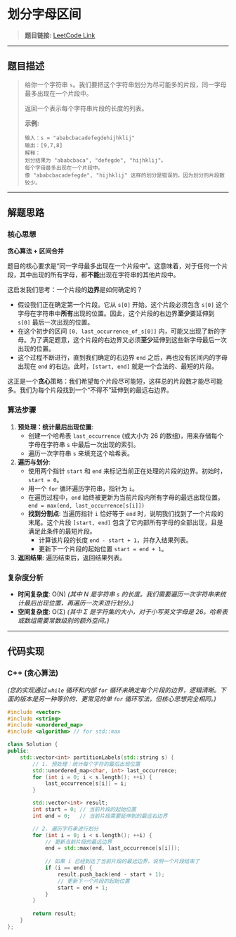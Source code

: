 # 划分字母区间

> **题目链接:** [LeetCode Link](https://leetcode.cn/problems/partition-labels/)

---

## 题目描述

> 给你一个字符串 `s`。我们要把这个字符串划分为尽可能多的片段，同一字母最多出现在一个片段中。
>
> 返回一个表示每个字符串片段的长度的列表。
>
> **示例:**
> ```
> 输入：s = "ababcbacadefegdehijhklij"
> 输出：[9,7,8]
> 解释：
> 划分结果为 "ababcbaca", "defegde", "hijhklij"。
> 每个字母最多出现在一个片段中。
> 像 "ababcbacadefegde", "hijhklij" 这样的划分是错误的，因为划分的片段数较少。
> ```

---

## 解题思路

### 核心思想
**贪心算法 + 区间合并**

题目的核心要求是“同一字母最多出现在一个片段中”。这意味着，对于任何一个片段，其中出现的所有字母，都**不能**出现在字符串的其他片段中。

这启发我们思考：一个片段的**边界**是如何确定的？
- 假设我们正在确定第一个片段。它从 `s[0]` 开始。这个片段必须包含 `s[0]` 这个字母在字符串中**所有**出现的位置。因此，这个片段的右边界**至少**要延伸到 `s[0]` 最后一次出现的位置。
- 在这个初步的区间 `[0, last_occurrence_of_s[0]]` 内，可能又出现了新的字母。为了满足题意，这个片段的右边界又必须**至少**延伸到这些新字母最后一次出现的位置。
- 这个过程不断进行，直到我们确定的右边界 `end` 之后，再也没有区间内的字母出现在 `end` 的右边。此时，`[start, end]` 就是一个合法的、最短的片段。

这正是一个**贪心**策略：我们希望每个片段尽可能短，这样总的片段数才能尽可能多。我们为每个片段找到一个“不得不”延伸到的最远右边界。

### 算法步骤
1.  **预处理：统计最后出现位置**:
    *   创建一个哈希表 `last_occurrence` (或大小为 26 的数组)，用来存储每个字母在字符串 `s` 中最后一次出现的索引。
    *   遍历一次字符串 `s` 来填充这个哈希表。
2.  **遍历与划分**:
    *   使用两个指针 `start` 和 `end` 来标记当前正在处理的片段的边界。初始时，`start = 0`。
    *   用一个 `for` 循环遍历字符串，指针为 `i`。
    *   在遍历过程中，`end` 始终被更新为当前片段内所有字母的最远出现位置。
        `end = max(end, last_occurrence[s[i]])`
    *   **找到分割点**: 当遍历指针 `i` 恰好等于 `end` 时，说明我们找到了一个片段的末尾。这个片段 `[start, end]` 包含了它内部所有字母的全部出现，且是满足此条件的最短片段。
        *   计算该片段的长度 `end - start + 1`，并存入结果列表。
        *   更新下一个片段的起始位置 `start = end + 1`。
3.  **返回结果**: 遍历结束后，返回结果列表。

### 复杂度分析
- **时间复杂度**: O(N)
  *(其中 N 是字符串 `s` 的长度。我们需要遍历一次字符串来统计最后出现位置，再遍历一次来进行划分。)*
- **空间复杂度**: O(Σ)
  *(其中 Σ 是字符集的大小，对于小写英文字母是 26。哈希表或数组需要常数级别的额外空间。)*

---

## 代码实现

### C++ (贪心算法)
*(您的实现通过 `while` 循环和内部 `for` 循环来确定每个片段的边界，逻辑清晰。下面的版本是另一种等价的、更常见的单 `for` 循环写法，但核心思想完全相同。)*
```cpp
#include <vector>
#include <string>
#include <unordered_map>
#include <algorithm> // for std::max

class Solution {
public:
    std::vector<int> partitionLabels(std::string s) {
        // 1. 预处理：统计每个字符的最后出现位置
        std::unordered_map<char, int> last_occurrence;
        for (int i = 0; i < s.length(); ++i) {
            last_occurrence[s[i]] = i;
        }

        std::vector<int> result;
        int start = 0; // 当前片段的起始位置
        int end = 0;   // 当前片段需要延伸到的最远右边界

        // 2. 遍历字符串进行划分
        for (int i = 0; i < s.length(); ++i) {
            // 更新当前片段的最远边界
            end = std::max(end, last_occurrence[s[i]]);
            
            // 如果 i 已经到达了当前片段的最远边界，说明一个片段结束了
            if (i == end) {
                result.push_back(end - start + 1);
                // 更新下一个片段的起始位置
                start = end + 1;
            }
        }
        
        return result;
    }
};
```